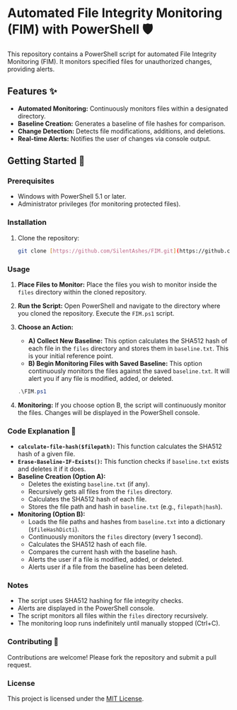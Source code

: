 # Automated File Integrity Monitoring (FIM) with PowerShell 🛡️

This repository contains a PowerShell script for automated File Integrity Monitoring (FIM). It monitors specified files for unauthorized changes, providing alerts.

## Features ✨

* **Automated Monitoring:** Continuously monitors files within a designated directory.
* **Baseline Creation:** Generates a baseline of file hashes for comparison.
* **Change Detection:** Detects file modifications, additions, and deletions.
* **Real-time Alerts:** Notifies the user of changes via console output.

## Getting Started 🚀

### Prerequisites

* Windows with PowerShell 5.1 or later.
* Administrator privileges (for monitoring protected files).

### Installation

1.  Clone the repository:

    ```bash
    git clone [https://github.com/SilentAshes/FIM.git](https://github.com/SilentAshes/FIM.git)
    ```

### Usage

1.  **Place Files to Monitor:** Place the files you wish to monitor inside the `files` directory within the cloned repository.

2.  **Run the Script:** Open PowerShell and navigate to the directory where you cloned the repository. Execute the `FIM.ps1` script.

3.  **Choose an Action:**
    * **A) Collect New Baseline:** This option calculates the SHA512 hash of each file in the `files` directory and stores them in `baseline.txt`. This is your initial reference point.
    * **B) Begin Monitoring Files with Saved Baseline:** This option continuously monitors the files against the saved `baseline.txt`. It will alert you if any file is modified, added, or deleted.

    ```powershell
    .\FIM.ps1
    ```

4.  **Monitoring:** If you choose option B, the script will continuously monitor the files. Changes will be displayed in the PowerShell console.

### Code Explanation 📜

* **`calculate-file-hash($filepath)`:** This function calculates the SHA512 hash of a given file.
* **`Erase-Baseline-IF-Exists()`:** This function checks if `baseline.txt` exists and deletes it if it does.
* **Baseline Creation (Option A):**
    * Deletes the existing `baseline.txt` (if any).
    * Recursively gets all files from the `files` directory.
    * Calculates the SHA512 hash of each file.
    * Stores the file path and hash in `baseline.txt` (e.g., `filepath|hash`).
* **Monitoring (Option B):**
    * Loads the file paths and hashes from `baseline.txt` into a dictionary (`$fileHashDicti`).
    * Continuously monitors the `files` directory (every 1 second).
    * Calculates the SHA512 hash of each file.
    * Compares the current hash with the baseline hash.
    * Alerts the user if a file is modified, added, or deleted.
    * Alerts user if a file from the baseline has been deleted.

### Notes

* The script uses SHA512 hashing for file integrity checks.
* Alerts are displayed in the PowerShell console.
* The script monitors all files within the `files` directory recursively.
* The monitoring loop runs indefinitely until manually stopped (Ctrl+C).

### Contributing 🤝

Contributions are welcome! Please fork the repository and submit a pull request.

### License

This project is licensed under the [MIT License](LICENSE).
